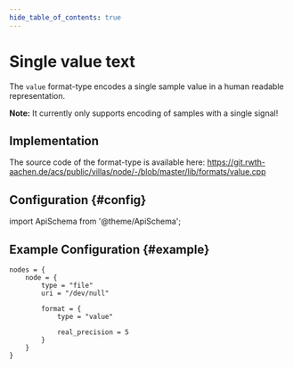 ```yaml
---
hide_table_of_contents: true
---
```


# Single value text

The `value` format-type encodes a single sample value in a human readable representation.

**Note:** It currently only supports encoding of samples with a single signal!

## Implementation

The source code of the format-type is available here:
https://git.rwth-aachen.de/acs/public/villas/node/-/blob/master/lib/formats/value.cpp

## Configuration {#config}

import ApiSchema from '@theme/ApiSchema';

<ApiSchema id="node" example pointer="#/components/schemas/value" />

## Example Configuration {#example}

``` url="external/node/etc/examples/formats/value.conf" title="node/etc/examples/formats/value.conf"
nodes = {
	node = {
		type = "file"
		uri = "/dev/null"

		format = {
			type = "value"

			real_precision = 5
		}
	}
}
```
